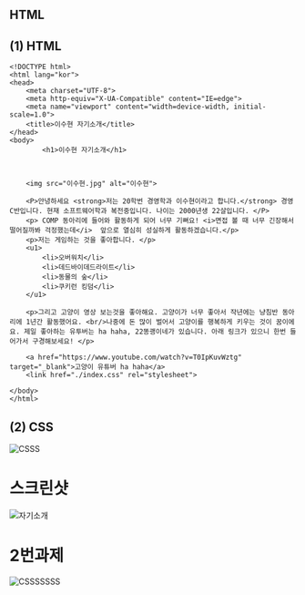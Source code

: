 ## HTML
## (1) HTML
~~~
<!DOCTYPE html>
<html lang="kor">
<head>
    <meta charset="UTF-8">
    <meta http-equiv="X-UA-Compatible" content="IE=edge">
    <meta name="viewport" content="width=device-width, initial-scale=1.0">
    <title>이수현 자기소개</title>
</head>
<body>
        <h1>이수현 자기소개</h1>
  


    <img src="이수현.jpg" alt="이수현">

    <P>안녕하세요 <strong>저는 20학번 경영학과 이수현이라고 합니다.</strong> 경영 C반입니다. 현재 소프트웨어학과 복전중입니다. 나이는 2000년생 22살입니다. </P>
    <p> COMP 동아리에 들어와 활동하게 되어 너무 기뻐요! <i>면접 볼 때 너무 긴장해서 떨어질까봐 걱정했는데</i>  앞으로 열심히 성실하게 활동하겠습니다.</p>
    <p>저는 게임하는 것을 좋아합니다. </p>
    <u1>
        <li>오버워치</li>
        <li>데드바이데드라이트</li>
        <li>동물의 숲</li>
        <li>쿠키런 킹덤</li>
    </u1>

    <p>그리고 고양이 영상 보는것을 좋아해요. 고양이가 너무 좋아서 작년에는 냥침반 동아리에 1년간 활동했어요. <br/>나중에 돈 많이 벌어서 고양이를 행복하게 키우는 것이 꿈이에요. 제일 좋아하는 유투버는 ha haha, 22똥괭이네가 있습니다. 아래 링크가 있으니 한번 들어가서 구경해보세요! </p>

    <a href="https://www.youtube.com/watch?v=T0IpKuvWztg" target="_blank">고양이 유튜버 ha haha</a>
    <link href="./index.css" rel="stylesheet">

</body>
</html>

~~~
## (2) CSS

![CSSS](https://user-images.githubusercontent.com/80961795/112728864-a6a4f300-8f6c-11eb-9c8c-ce2ba4a73aef.GIF)

# 스크린샷

![자기소개](https://user-images.githubusercontent.com/80961795/112728836-8bd27e80-8f6c-11eb-87ca-a6f1cf6be85b.GIF)



# 2번과제
![CSSSSSSS](https://user-images.githubusercontent.com/80961795/112729060-a1947380-8f6d-11eb-9b3f-f2277884c9c8.PNG)

